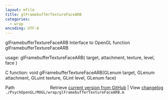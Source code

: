 ```yaml
---
layout: mfile
title: glFramebufferTextureFaceARB
categories:
  - wrap
encoding: UTF-8
---
```


glFramebufferTextureFaceARB  Interface to OpenGL function glFramebufferTextureFaceARB

usage:  glFramebufferTextureFaceARB\( target, attachment, texture, level, face \)

C function:  void glFramebufferTextureFaceARB\(GLenum target, GLenum attachment, GLuint texture, GLint level, GLenum face\)


<div class="code_header" style="text-align:right;">
  <span style="float:left;">Path&nbsp;&nbsp;</span> <span class="counter">Retrieve <a href=
  "https://raw.github.com/Psychtoolbox-3/Psychtoolbox-3/beta/./PsychOpenGL/MOGL/wrap/glFramebufferTextureFaceARB.m">current version from GitHub</a> | View <a href=
  "https://github.com/Psychtoolbox-3/Psychtoolbox-3/commits/beta/./PsychOpenGL/MOGL/wrap/glFramebufferTextureFaceARB.m">changelog</a></span>
</div>
<div class="code">
  <code>./PsychOpenGL/MOGL/wrap/glFramebufferTextureFaceARB.m</code>
</div>
